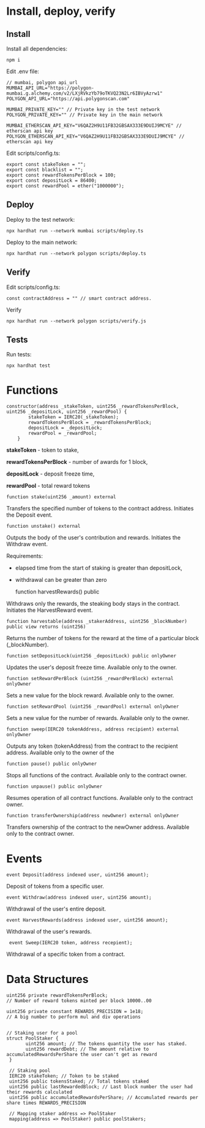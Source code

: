 # Install, deploy, verify

## Install
Install all dependencies:

    npm i
    
Edit .env file:

    // mumbai, polygon api_url
    MUMBAI_API_URL="https://polygon-mumbai.g.alchemy.com/v2/LXjRVkzYb79oTKVQ23N2Lr6IBVyAzrw1​"
    POLYGON_API_URL="​https://api.polygonscan.com​"

    MUMBAI_PRIVATE_KEY="" // Private key in the test network
    POLYGON_PRIVATE_KEY="" // Private key in the main network

    MUMBAI_ETHERSCAN_API_KEY="V6QAZ2H9U11FB32GBSAX333E9DUIJ9MCYE" // etherscan api key
    POLYGON_ETHERSCAN_API_KEY="V6QAZ2H9U11FB32GBSAX333E9DUIJ9MCYE" // etherscan api key
    
Edit scripts/config.ts:

    export const stakeToken = ""; 
    export const blacklist = "";
    export const rewardTokensPerBlock = 100;
    export const depositLock = 86400;
    export const rewardPool = ether("1000000");
    
## Deploy
Deploy to the test network:

    npx hardhat run --network mumbai scripts/deploy.ts

Deploy to the main network:

    npx hardhat run --network polygon scripts/deploy.ts

## Verify
Edit scripts/config.ts:

    const contractAddress = "" // smart contract address.
    
Verify

    npx hardhat run --network polygon scripts/verify.js
    
## Tests
Run tests:

    npx hardhat test

# Functions
    constructor(address _stakeToken, uint256 _rewardTokensPerBlock, uint256 _depositLock, uint256 _rewardPool) {
            stakeToken = IERC20(_stakeToken);
            rewardTokensPerBlock = _rewardTokensPerBlock;
            depositLock = _depositLock;
            rewardPool = _rewardPool;
        }

**stakeToken** - token to stake,


**rewardTokensPerBlock** - number of awards for 1 block,

**depositLock** - deposit freeze time,

**rewardPool** - total reward tokens

    function stake(uint256 _amount) external
    
Transfers the specified number of tokens to the contract address. Initiates the Deposit event.

    function unstake() external

Outputs the body of the user's contribution and rewards. Initiates the Withdraw event.

Requirements: 

- elapsed time from the start of staking is greater than depositLock,

- withdrawal can be greater than zero

    function harvestRewards() public

Withdraws only the rewards, the steaking body stays in the contract. Initiates the HarvestReward event.

    function harvestable(address _stakerAddress, uint256 _blockNumber) public view returns (uint256) 
    
Returns the number of tokens for the reward at the time of a particular block (_blockNumber).

    function setDepositLock(uint256 _depositLock) public onlyOwner
    
Updates the user's deposit freeze time. Available only to the owner.

    function setRewardPerBlock (uint256 _rewardPerBlock) external onlyOwner

Sets a new value for the block reward. Available only to the owner.

    function setRewardPool (uint256 _rewardPool) external onlyOwner

Sets a new value for the number of rewards. Available only to the owner.

    function sweep(IERC20 tokenAddress, address recipient) external onlyOwner

Outputs any token (tokenAddress) from the contract to the recipient address. Available only to the owner of the

    function pause() public onlyOwner

Stops all functions of the contract. Available only to the contract owner.

    function unpause() public onlyOwner 

Resumes operation of all contract functions. Available only to the contract owner.

    function transferOwnership(address newOwner) external onlyOwner

Transfers ownership of the contract to the newOwner address. Available only to the contract owner.

# Events 

    event Deposit(address indexed user, uint256 amount);

Deposit of tokens from a specific user.

    event Withdraw(address indexed user, uint256 amount);

Withdrawal of the user's entire deposit.

    event HarvestRewards(address indexed user, uint256 amount);

Withdrawal of the user's rewards.

     event Sweep(IERC20 token, address recepient);
 
Withdrawal of a specific token from a contract.

# Data Structures

    uint256 private rewardTokensPerBlock; 
    // Number of reward tokens minted per block 10000..00

    uint256 private constant REWARDS_PRECISION = 1e18; 
    // A big number to perform mul and div operations


    // Staking user for a pool
    struct PoolStaker {
           uint256 amount; // The tokens quantity the user has staked.
           uint256 rewardDebt; // The amount relative to accumulatedRewardsPerShare the user can't get as reward
     }

     // Staking pool
     IERC20 stakeToken; // Token to be staked
     uint256 public tokensStaked; // Total tokens staked
     uint256 public lastRewardedBlock; // Last block number the user had their rewards calculated
     uint256 public accumulatedRewardsPerShare; // Accumulated rewards per share times REWARDS_PRECISION

     // Mapping staker address => PoolStaker
     mapping(address => PoolStaker) public poolStakers;
